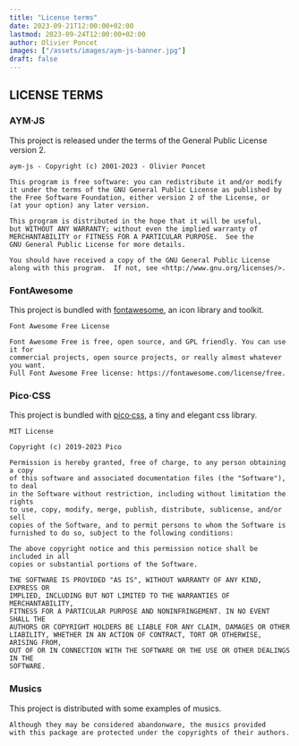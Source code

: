 ```yaml
---
title: "License terms"
date: 2023-09-21T12:00:00+02:00
lastmod: 2023-09-24T12:00:00+02:00
author: Olivier Poncet
images: ["/assets/images/aym-js-banner.jpg"]
draft: false
---
```

## LICENSE TERMS

### AYM·JS

This project is released under the terms of the General Public License version 2.

```
aym-js - Copyright (c) 2001-2023 - Olivier Poncet

This program is free software: you can redistribute it and/or modify
it under the terms of the GNU General Public License as published by
the Free Software Foundation, either version 2 of the License, or
(at your option) any later version.

This program is distributed in the hope that it will be useful,
but WITHOUT ANY WARRANTY; without even the implied warranty of
MERCHANTABILITY or FITNESS FOR A PARTICULAR PURPOSE.  See the
GNU General Public License for more details.

You should have received a copy of the GNU General Public License
along with this program.  If not, see <http://www.gnu.org/licenses/>.
```

### FontAwesome

This project is bundled with [fontawesome](https://fontawesome.com/), an icon library and toolkit.

```
Font Awesome Free License

Font Awesome Free is free, open source, and GPL friendly. You can use it for
commercial projects, open source projects, or really almost whatever you want.
Full Font Awesome Free license: https://fontawesome.com/license/free.
```

### Pico·CSS

This project is bundled with [pico·css](https://picocss.com), a tiny and elegant css library.

```
MIT License

Copyright (c) 2019-2023 Pico

Permission is hereby granted, free of charge, to any person obtaining a copy
of this software and associated documentation files (the "Software"), to deal
in the Software without restriction, including without limitation the rights
to use, copy, modify, merge, publish, distribute, sublicense, and/or sell
copies of the Software, and to permit persons to whom the Software is
furnished to do so, subject to the following conditions:

The above copyright notice and this permission notice shall be included in all
copies or substantial portions of the Software.

THE SOFTWARE IS PROVIDED "AS IS", WITHOUT WARRANTY OF ANY KIND, EXPRESS OR
IMPLIED, INCLUDING BUT NOT LIMITED TO THE WARRANTIES OF MERCHANTABILITY,
FITNESS FOR A PARTICULAR PURPOSE AND NONINFRINGEMENT. IN NO EVENT SHALL THE
AUTHORS OR COPYRIGHT HOLDERS BE LIABLE FOR ANY CLAIM, DAMAGES OR OTHER
LIABILITY, WHETHER IN AN ACTION OF CONTRACT, TORT OR OTHERWISE, ARISING FROM,
OUT OF OR IN CONNECTION WITH THE SOFTWARE OR THE USE OR OTHER DEALINGS IN THE
SOFTWARE.
```

### Musics

This project is distributed with some examples of musics.

```
Although they may be considered abandonware, the musics provided
with this package are protected under the copyrights of their authors.
```

